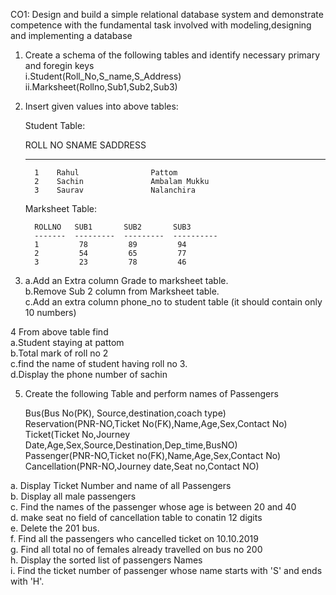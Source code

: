 CO1: Design and build a simple relational database system and demonstrate competence with the fundamental task involved with modeling,designing and implementing a database

1. Create a schema of the following tables and identify necessary primary and foregin keys <br>
    i.Student(Roll_No,S_name,S_Address) <br>
   ii.Marksheet(Rollno,Sub1,Sub2,Sub3) <br>

2. Insert given values into above tables:
      
      Student Table:
      
      ROLL NO  SNAME                SADDRESS             
      -------  -------------------- -----------------
         1    Rahul                Pattom
         2    Sachin               Ambalam Mukku
         3    Saurav               Nalanchira

     Marksheet Table:
    
         ROLLNO   SUB1       SUB2       SUB3
         -------  ---------  ---------  ----------
         1         78         89         94
         2         54         65         77
         3         23         78         46

3. a.Add an Extra column Grade to marksheet table. <br>
   b.Remove Sub 2 column from Marksheet table. <br>
   c.Add an extra column phone_no to student table (it should contain only 10 numbers) <br>

4 From above table find <br>
  a.Student staying at pattom <br>
  b.Total mark of roll no 2 <br>
  c.find the name of student having roll no 3. <br>
  d.Display the phone number of sachin <br>
         
5. Create the following Table and perform names of Passengers <br>
 
   Bus(Bus No(PK), Source,destination,coach type) <br>
   Reservation(PNR-NO,Ticket No(FK),Name,Age,Sex,Contact No) <br>
   Ticket(Ticket No,Journey Date,Age,Sex,Source,Destination,Dep_time,BusNO) <br>
   Passenger(PNR-NO,Ticket no(FK),Name,Age,Sex,Contact No) <br>
   Cancellation(PNR-NO,Journey date,Seat no,Contact NO) <br>

 a. Display Ticket Number and name of all Passengers <br>
 b. Display all male passengers <br>
 c. Find the names of the passenger whose age is between 20 and 40 <br>
 d. make seat no field of cancellation table to conatin 12 digits <br>
 e. Delete the 201 bus. <br>
 f. Find all the passengers who cancelled ticket on 10.10.2019 <br>
 g. Find all total no of females already travelled on bus no 200 <br>
 h. Display the sorted list of passengers Names <br>
 i. Find the ticket number of passenger whose name starts with 'S' and ends with 'H'. <br>


  
